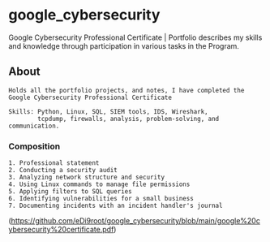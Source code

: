 # google_cybersecurity
Google Cybersecurity Professional Certificate |
Portfolio describes my skills and knowledge through participation in various tasks in the Program.


## About
```
Holds all the portfolio projects, and notes, I have completed the
Google Cybersecurity Professional Certificate

Skills: Python, Linux, SQL, SIEM tools, IDS, Wireshark,
        tcpdump, firewalls, analysis, problem-solving, and communication.
```

### Composition
```
1. Professional statement
2. Conducting a security audit
3. Analyzing network structure and security
4. Using Linux commands to manage file permissions
5. Applying filters to SQL queries
6. Identifying vulnerabilities for a small business
7. Documenting incidents with an incident handler's journal
```
(https://github.com/eDi9root/google_cybersecurity/blob/main/google%20cybersecurity%20certificate.pdf)
